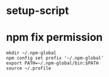 # setup-script

# npm fix permission

```
mkdir ~/.npm-global
npm config set prefix '~/.npm-global'
export PATH=~/.npm-global/bin:$PATH
source ~/.profile
```
